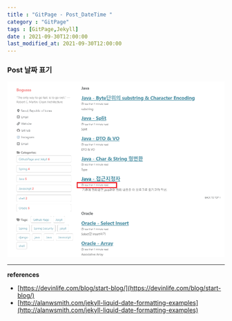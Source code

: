 ```yaml
---
title : "GitPage - Post_DateTime "
category : "GitPage"
tags : [GitPage,Jekyll]
date : 2021-09-30T12:00:00
last_modified_at: 2021-09-30T12:00:00
---
```


### Post 날짜 표기

<img src="/assets/images/posts/addDateImage1.png" alt="image-20201024170236744" class="image-shadow-card" />


----
**references**

- [https://devinlife.com/blog/start-blog/](https://devinlife.com/blog/start-blog/)
- [http://alanwsmith.com/jekyll-liquid-date-formatting-examples](http://alanwsmith.com/jekyll-liquid-date-formatting-examples)